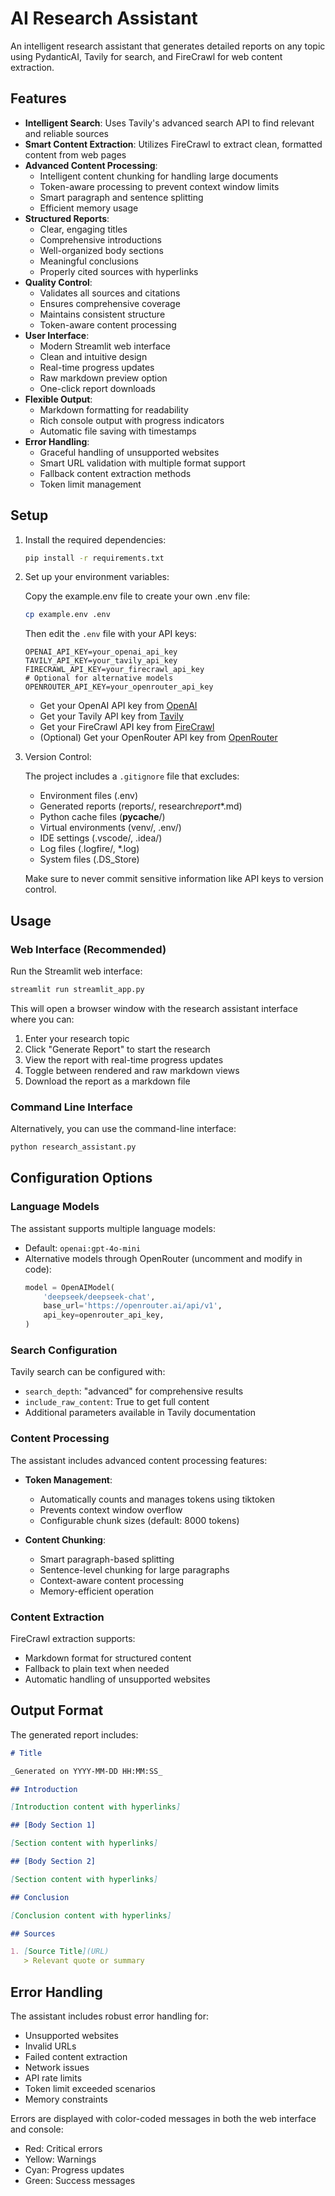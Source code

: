 # AI Research Assistant

An intelligent research assistant that generates detailed reports on any topic using PydanticAI, Tavily for search, and FireCrawl for web content extraction.

## Features

- **Intelligent Search**: Uses Tavily's advanced search API to find relevant and reliable sources
- **Smart Content Extraction**: Utilizes FireCrawl to extract clean, formatted content from web pages
- **Advanced Content Processing**:
  - Intelligent content chunking for handling large documents
  - Token-aware processing to prevent context window limits
  - Smart paragraph and sentence splitting
  - Efficient memory usage
- **Structured Reports**:
  - Clear, engaging titles
  - Comprehensive introductions
  - Well-organized body sections
  - Meaningful conclusions
  - Properly cited sources with hyperlinks
- **Quality Control**:
  - Validates all sources and citations
  - Ensures comprehensive coverage
  - Maintains consistent structure
  - Token-aware content processing
- **User Interface**:
  - Modern Streamlit web interface
  - Clean and intuitive design
  - Real-time progress updates
  - Raw markdown preview option
  - One-click report downloads
- **Flexible Output**:
  - Markdown formatting for readability
  - Rich console output with progress indicators
  - Automatic file saving with timestamps
- **Error Handling**:
  - Graceful handling of unsupported websites
  - Smart URL validation with multiple format support
  - Fallback content extraction methods
  - Token limit management

## Setup

1. Install the required dependencies:

   ```bash
   pip install -r requirements.txt
   ```

2. Set up your environment variables:

   Copy the example.env file to create your own .env file:

   ```bash
   cp example.env .env
   ```

   Then edit the `.env` file with your API keys:

   ```
   OPENAI_API_KEY=your_openai_api_key
   TAVILY_API_KEY=your_tavily_api_key
   FIRECRAWL_API_KEY=your_firecrawl_api_key
   # Optional for alternative models
   OPENROUTER_API_KEY=your_openrouter_api_key
   ```

   - Get your OpenAI API key from [OpenAI](https://platform.openai.com/api-keys)
   - Get your Tavily API key from [Tavily](https://tavily.com)
   - Get your FireCrawl API key from [FireCrawl](https://firecrawl.co)
   - (Optional) Get your OpenRouter API key from [OpenRouter](https://openrouter.ai)

3. Version Control:

   The project includes a `.gitignore` file that excludes:

   - Environment files (.env)
   - Generated reports (reports/, research*report*\*.md)
   - Python cache files (**pycache**/)
   - Virtual environments (venv/, .env/)
   - IDE settings (.vscode/, .idea/)
   - Log files (.logfire/, \*.log)
   - System files (.DS_Store)

   Make sure to never commit sensitive information like API keys to version control.

## Usage

### Web Interface (Recommended)

Run the Streamlit web interface:

```bash
streamlit run streamlit_app.py
```

This will open a browser window with the research assistant interface where you can:

1. Enter your research topic
2. Click "Generate Report" to start the research
3. View the report with real-time progress updates
4. Toggle between rendered and raw markdown views
5. Download the report as a markdown file

### Command Line Interface

Alternatively, you can use the command-line interface:

```bash
python research_assistant.py
```

## Configuration Options

### Language Models

The assistant supports multiple language models:

- Default: `openai:gpt-4o-mini`
- Alternative models through OpenRouter (uncomment and modify in code):
  ```python
  model = OpenAIModel(
      'deepseek/deepseek-chat',
      base_url='https://openrouter.ai/api/v1',
      api_key=openrouter_api_key,
  )
  ```

### Search Configuration

Tavily search can be configured with:

- `search_depth`: "advanced" for comprehensive results
- `include_raw_content`: True to get full content
- Additional parameters available in Tavily documentation

### Content Processing

The assistant includes advanced content processing features:

- **Token Management**:

  - Automatically counts and manages tokens using tiktoken
  - Prevents context window overflow
  - Configurable chunk sizes (default: 8000 tokens)

- **Content Chunking**:
  - Smart paragraph-based splitting
  - Sentence-level chunking for large paragraphs
  - Context-aware content processing
  - Memory-efficient operation

### Content Extraction

FireCrawl extraction supports:

- Markdown format for structured content
- Fallback to plain text when needed
- Automatic handling of unsupported websites

## Output Format

The generated report includes:

```markdown
# Title

_Generated on YYYY-MM-DD HH:MM:SS_

## Introduction

[Introduction content with hyperlinks]

## [Body Section 1]

[Section content with hyperlinks]

## [Body Section 2]

[Section content with hyperlinks]

## Conclusion

[Conclusion content with hyperlinks]

## Sources

1. [Source Title](URL)
   > Relevant quote or summary
```

## Error Handling

The assistant includes robust error handling for:

- Unsupported websites
- Invalid URLs
- Failed content extraction
- Network issues
- API rate limits
- Token limit exceeded scenarios
- Memory constraints

Errors are displayed with color-coded messages in both the web interface and console:

- Red: Critical errors
- Yellow: Warnings
- Cyan: Progress updates
- Green: Success messages

